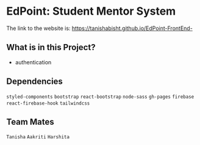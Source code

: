 # EdPoint: Student Mentor System
The link to the website is: https://tanishabisht.github.io/EdPoint-FrontEnd-

## What is in this Project?
- authentication

## Dependencies
`styled-components` `bootstrap` `react-bootstrap` `node-sass` `gh-pages` `firebase` `react-firebase-hook` `tailwindcss`

## Team Mates
`Tanisha` `Aakriti` `Harshita`